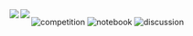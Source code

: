 <a href="https://github.com//tua2542/github-readme-stats">
  <img align="left" src="https://github-readme-stats.vercel.app/api?username=/tua2542&count_private=true&show_icons=true&theme=dracula" />
</a>
<a href="https://github.com//tua2542/github-readme-stats">
  <img align="left" src="https://github-readme-stats.vercel.app/api/top-langs/?username=/tua2542&theme=dracula" />
</a>

![competition](https://road-to-kaggle-grandmaster.vercel.app/api/badges/sot2542/competition)
![notebook](https://road-to-kaggle-grandmaster.vercel.app/api/badges/sot2542/notebook)
![discussion](https://road-to-kaggle-grandmaster.vercel.app/api/badges/sot2542/discussion)
